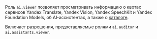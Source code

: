 Роль `ai.viewer` позволяет просматривать информацию о квотах сервисов Yandex Translate, Yandex Vision, Yandex SpeechKit и Yandex Foundation Models, об AI-ассистентах, а также о [каталоге](../../resource-manager/concepts/resources-hierarchy.md#folder).

Включает разрешения, предоставляемые ролями `ai.auditor` и `ai.assistants.viewer`.
